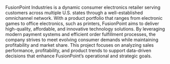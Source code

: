 FusionPoint Industries is a dynamic consumer electronics retailer serving
customers across multiple U.S. states through a well-established
omnichannel network. With a product portfolio that ranges from electronic
games to office electronics, such as printers, FusionPoint aims to deliver
high-quality, affordable, and innovative technology solutions. By leveraging
modern payment systems and efficient order fulfillment processes, the
company strives to meet evolving consumer demands while maintaining
profitability and market share. This project focuses on analyzing sales
performance, profitability, and product trends to support data-driven
decisions that enhance FusionPoint’s operational and strategic goals.

